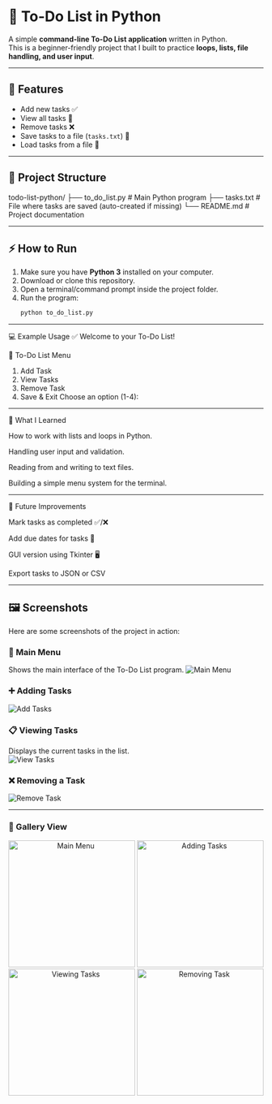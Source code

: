 # 📝 To-Do List in Python

A simple **command-line To-Do List application** written in Python.  
This is a beginner-friendly project that I built to practice **loops, lists, file handling, and user input**.

---

## 🚀 Features
- Add new tasks ✅  
- View all tasks 👀  
- Remove tasks ❌  
- Save tasks to a file (`tasks.txt`) 💾  
- Load tasks from a file 📂  

---

## 📂 Project Structure
todo-list-python/
├── to_do_list.py # Main Python program
├── tasks.txt # File where tasks are saved (auto-created if missing)
└── README.md # Project documentation


---

## ⚡ How to Run
1. Make sure you have **Python 3** installed on your computer.  
2. Download or clone this repository.  
3. Open a terminal/command prompt inside the project folder.  
4. Run the program:
   ```bash
   python to_do_list.py
---
   💻 Example Usage
✅ Welcome to your To-Do List!

📌 To-Do List Menu
1. Add Task
2. View Tasks
3. Remove Task
4. Save & Exit
Choose an option (1-4): 

---

🧠 What I Learned

How to work with lists and loops in Python.

Handling user input and validation.

Reading from and writing to text files.

Building a simple menu system for the terminal.

---

📌 Future Improvements

Mark tasks as completed ✅/❌

Add due dates for tasks 📅

GUI version using Tkinter 🖥️

Export tasks to JSON or CSV

---

## 🖼️ Screenshots

Here are some screenshots of the project in action:

### 📌 Main Menu
Shows the main interface of the To-Do List program.
![Main Menu](images/menu.png)

### ➕ Adding Tasks
![Add Tasks](images/add.png)

### 📋 Viewing Tasks
Displays the current tasks in the list.  
![View Tasks](images/view.png)

### ❌ Removing a Task
![Remove Task](images/remove.png)

---

### 📸 Gallery View

<p align="center">
  <img src="images/menu.png" alt="Main Menu" width="250"/>
  <img src="images/add.png" alt="Adding Tasks" width="250"/>
  <img src="images/view.png" alt="Viewing Tasks" width="250"/>
  <img src="images/remove.png" alt="Removing Task" width="250"/>
</p>
